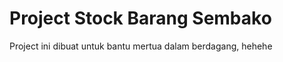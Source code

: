 <h1>Project Stock Barang Sembako</h1>
<p>Project ini dibuat untuk bantu mertua dalam berdagang, hehehe</p>